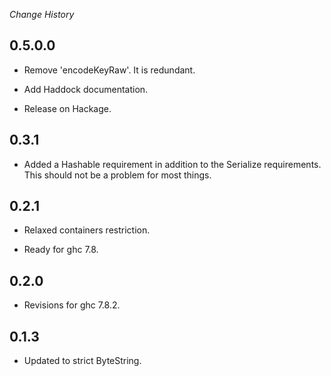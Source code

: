*Change History*

## 0.5.0.0

* Remove 'encodeKeyRaw'. It is redundant.

* Add Haddock documentation.

* Release on Hackage.

## 0.3.1

* Added a Hashable requirement in addition to the Serialize requirements. This should not be a problem for most things.

## 0.2.1

* Relaxed containers restriction.

* Ready for ghc 7.8.

## 0.2.0

* Revisions for ghc 7.8.2.

## 0.1.3

* Updated to strict ByteString.
 
